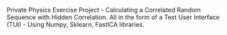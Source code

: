 Private Physics Exercise Project - Calculating a Correlated Random Sequence with Hidden Correlation. All in the form of a Text User Interface (TUI) - Using Numpy, Sklearn, FastICA libraries.
